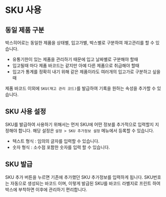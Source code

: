 # SKU 사용

## 동일 제품 구분
박스히어로는 동일한 제품을 상태별, 입고가별, 박스별로 구분하여 재고관리를 할 수 있습니다. 

- 유통기한이 있는 제품을 관리하기 때문에 입고 날짜별로 구분해야 할때
- 입고될때 마다 제품 바코드는 같지만 아예 다른 제품으로 취급해야 할때
- 입고가 통계를 정확히 내기 위해 같은 제품이라도 여러개의 입고가로 구분하고 싶을때


제품 바코드 이외에 `SKU(재고 관리 코드)`를 발급하여 기록을 원하는 속성을 추가할 수 있습니다.

## SKU 사용 설정
SKU를 발급하여 사용하기 위해서는 먼저 SKU에 어떤 정보를 추가적으로 입력할지 지정해야 합니다.
해당 설정은 `설정 > SKU 추가정보 설정` 메뉴에서 등록할 수 있습니다.

- 텍스트 형식 : 임의의 글자를 입력할 수 있습니다.
- 숫자 형식 : 소수점 포함한 숫자를 입력 할 수 있습니다.


## SKU 발급
SKU 추가 버튼을 누르면 기존에 추가했던 SKU 추가정보를 입력하게 됩니다. SKU번호는 자동으로 생성되는 바코드 이며,
이렇게 발급된 SKU를 바코드 라벨지로 프린트 하여 박스에 부착하면 이후에 관리하기 편리합니다.


